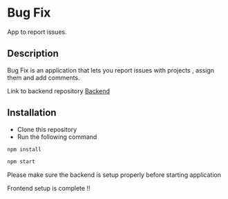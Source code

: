 # Bug Fix

App to report issues.

## Description

Bug Fix is an application that lets you report issues with projects , assign them and add comments.

Link to backend repository [Backend](https://github.com/Prernaswarna/DjangoRestReact)

## Installation

* Clone this repository
* Run the following command
```bash
npm install
```
```bash
npm start
```

Please make sure the backend is setup properly before starting application

Frontend setup is complete !!
